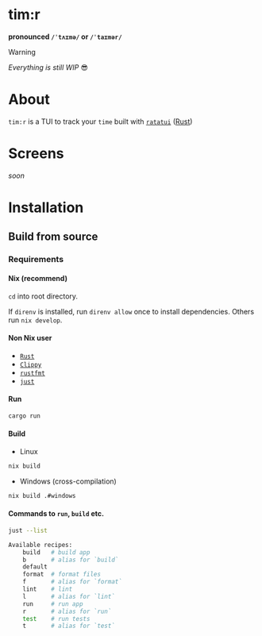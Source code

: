 # tim:r 

**pronounced `/ˈtʌɪmə/` or `/ˈtaɪmər/`**

> [!WARNING]  
> _Everything is still WIP_ 😎

# About

`tim:r` is a TUI to track your `time` built with [`ratatui`](https://ratatui.rs/) ([Rust](https://www.rust-lang.org/)) 


# Screens

_soon_

# Installation

## Build from source

### Requirements

#### Nix (recommend)

`cd` into root directory.

If `direnv` is installed, run `direnv allow` once to install dependencies. Others run `nix develop`.


#### Non Nix user

- [`Rust`](https://www.rust-lang.org/learn/get-started)
- [`Clippy`](https://github.com/rust-lang/rust-clippy)
- [`rustfmt`](https://github.com/rust-lang/rustfmt)
- [`just`](https://just.systems)


#### Run

```sh
cargo run
```


#### Build

- Linux
```sh
nix build
```

- Windows (cross-compilation)
```sh
nix build .#windows
```

#### Commands to `run`, `build` etc.

```sh
just --list

Available recipes:
    build   # build app
    b       # alias for `build`
    default
    format  # format files
    f       # alias for `format`
    lint    # lint
    l       # alias for `lint`
    run     # run app
    r       # alias for `run`
    test    # run tests
    t       # alias for `test`
```
